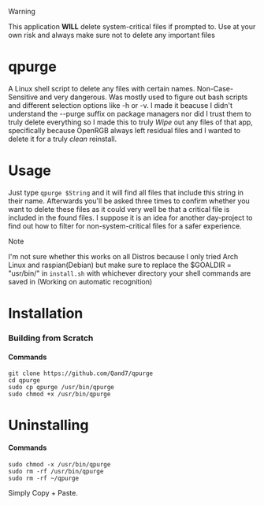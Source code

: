 > [!WARNING]
> This application **WILL** delete system-critical files if prompted to. Use at your own risk and always make sure not to delete any important files

# qpurge
A Linux shell script to delete any files with certain names. Non-Case-Sensitive and very dangerous. Was mostly used to figure out bash scripts and different selection options like -h or -v. I made it beacuse I didn't understand the --purge suffix on package managers nor did I trust them to truly delete everything so I made this to truly *Wipe* out any files of that app, specifically because OpenRGB always left residual files and I wanted to delete it for a truly *clean* reinstall.

# Usage
Just type ```qpurge $String``` and it will find all files that include this string in their name. Afterwards you'll be asked three times to confirm whether you want to delete these files as it could very well be that a critical file is included in the found files. I suppose it is an idea for another day-project to find out how to filter for non-system-critical files for a safer experience.

> [!NOTE]
> I'm not sure whether this works on all Distros because I only tried Arch Linux and raspian(Debian) but make sure to replace the $GOALDIR = "usr/bin/" in ```install.sh``` with whichever directory your shell commands are saved in (Working on automatic recognition)

# Installation
### Building from Scratch
#### Commands
```shell
git clone https://github.com/Qand7/qpurge
cd qpurge
sudo cp qpurge /usr/bin/qpurge
sudo chmod +x /usr/bin/qpurge
```

# Uninstalling
#### Commands
```shell
sudo chmod -x /usr/bin/qpurge
sudo rm -rf /usr/bin/qpurge
sudo rm -rf ~/qpurge
```
Simply Copy + Paste.
